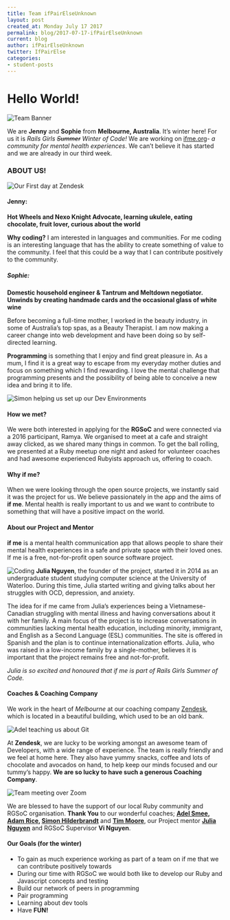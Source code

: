 ```yaml
---
title: Team ifPairElseUnknown
layout: post
created_at: Monday July 17 2017
permalink: blog/2017-07-17-ifPairElseUnknown
current: blog
author: ifPairElseUnknown
twitter: IfPairElse  ‏
categories:
- student-posts
---
```


# __Hello World!__

![Team Banner](/img/blog/2017/ifPairElseUnknown_v5.png)

We are __Jenny__ and __Sophie__ from __Melbourne, Australia__. It’s winter here! For us it is *Rails Girls ~~Summer~~ Winter of Code!* We are working on [ifme.org](https://www.if-me.org/)- _a community for mental health experiences_. We can’t believe it has started and we are already in our third week.

### __ABOUT US!__
![Our First day at Zendesk](/img/blog/2017/ifpair-Zendesk.jpg)

#### __Jenny:__
 __Hot Wheels and Nexo Knight Advocate, learning ukulele, eating chocolate, fruit lover, curious about the world__

 __Why coding?__ I am interested in languages and communities. For me coding is an interesting language that has the ability to create something of value to the community. I feel that this could be a way that I can contribute positively to the community.

##### __Sophie:__
__Domestic household engineer & Tantrum and Meltdown negotiator. Unwinds by creating handmade cards and the occasional glass of white wine__

Before becoming a full-time mother, I worked in the beauty industry, in some of Australia’s top spas, as a Beauty Therapist. I am now making a career change into web development and have been doing so by self-directed learning.

__Programming__ is something that I enjoy and find great pleasure in. As a mum, I find it is a great way to escape from my everyday mother duties and focus on something which I find rewarding. I love the mental challenge that programming presents and the possibility of being able to conceive a new idea and bring it to life.

![Simon helping us set up our Dev Environments](/img/blog/2017/ifpair-SimonH.jpg)

#### __How we met?__
We were both interested in applying for the __RGSoC__ and were connected via a 2016 participant, Ramya. We organised to meet at a cafe and straight away clicked, as we shared many things in common. To get the ball rolling, we presented at a Ruby meetup one night and asked for volunteer coaches and had awesome experienced Rubyists approach us, offering to coach.

#### __Why if me?__
When we were looking through the open source projects, we instantly said it was the project for us. We believe passionately in the app and the aims of __if me__. Mental health is really important to us and we want to contribute to something that will have a positive impact on the world.

#### __About our Project and Mentor__
__if me__ is a mental health communication app that allows people to share their mental health experiences in a safe and private space with their loved ones. If me is a free, not-for-profit open source software project.

![Coding](/img/blog/2017/ifpair-atom.jpg)
__Julia Nguyen__, the founder of the project, started it in 2014 as an undergraduate student studying computer science at the University of Waterloo. During this time, Julia started writing and giving talks about her struggles with OCD, depression, and anxiety.

The idea for if me came from Julia’s experiences being a Vietnamese-Canadian struggling with mental illness and having conversations about it with her family. A main focus of the project is to increase conversations in communities lacking mental health education, including minority, immigrant, and English as a Second Language (ESL) communities. The site is offered in Spanish and the plan is to continue internationalization efforts. Julia, who was raised in a low-income family by a single-mother, believes it is important that the project remains free and not-for-profit.

_Julia is so excited and honoured that if me is part of Rails Girls Summer of Code._

#### __Coaches & Coaching Company__

We work in the heart of _Melbourne_ at our coaching company [Zendesk](https://www.zendesk.com/), which is located in a beautiful building, which used to be an old bank.

![Adel teaching us about Git](/img/blog/2017/ifpair-Adelsmee.jpg)

At __Zendesk__, we are lucky to be working amongst an awesome team of Developers, with a wide range of experience. The team is really friendly and we feel at home here. They also have yummy snacks, coffee and lots of chocolate and avocados on hand, to help keep our minds focused and our tummy’s happy. __We are so lucky to have such a generous Coaching Company__.

![Team meeting over Zoom](/img/blog/2017/ifpair-Teammeeting.jpg)

We are blessed to have the support of our local Ruby community and RGSoC organisation. __Thank You__ to our wonderful coaches; __[Adel Smee](https://twitter.com/adelsmee), [Adam Rice](https://twitter.com/HashNotAdam), [Simon Hilderbrandt](https://au.linkedin.com/in/simonhildebrandt)__ and __[Tim Moore](https://twitter.com/tmoore)__, our Project mentor __[Julia Nguyen](https://twitter.com/fleurchild)__ and RGSoC Supervisor __Vi Nguyen__.


#### __Our Goals (for the winter)__
* To gain as much experience working as part of a team on if me that we can contribute positively  towards
* During our time with RGSoC we would both like to develop our Ruby and Javascript concepts and testing
* Build our network of peers in programming
* Pair programming
* Learning about dev tools
* Have __FUN!__
